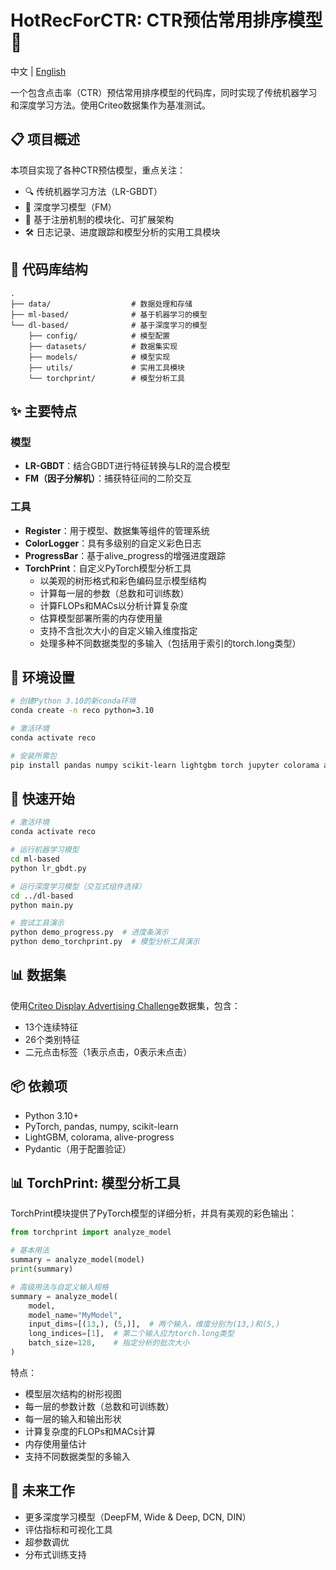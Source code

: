 # HotRecForCTR: CTR预估常用排序模型 🚀

中文 | [English](README.md)

一个包含点击率（CTR）预估常用排序模型的代码库，同时实现了传统机器学习和深度学习方法。使用Criteo数据集作为基准测试。

## 📋 项目概述

本项目实现了各种CTR预估模型，重点关注：
- 🔍 传统机器学习方法（LR-GBDT）
- 🧠 深度学习模型（FM）
- 🧩 基于注册机制的模块化、可扩展架构
- 🛠️ 日志记录、进度跟踪和模型分析的实用工具模块

## 📁 代码库结构

```
.
├── data/                  # 数据处理和存储
├── ml-based/              # 基于机器学习的模型
└── dl-based/              # 基于深度学习的模型
    ├── config/            # 模型配置
    ├── datasets/          # 数据集实现
    ├── models/            # 模型实现
    ├── utils/             # 实用工具模块
    └── torchprint/        # 模型分析工具
```

## ✨ 主要特点

### 模型
- **LR-GBDT**：结合GBDT进行特征转换与LR的混合模型
- **FM（因子分解机）**：捕获特征间的二阶交互

### 工具
- **Register**：用于模型、数据集等组件的管理系统
- **ColorLogger**：具有多级别的自定义彩色日志
- **ProgressBar**：基于alive_progress的增强进度跟踪
- **TorchPrint**：自定义PyTorch模型分析工具
    - 以美观的树形格式和彩色编码显示模型结构
    - 计算每一层的参数（总数和可训练数）
    - 计算FLOPs和MACs以分析计算复杂度
    - 估算模型部署所需的内存使用量
    - 支持不含批次大小的自定义输入维度指定
    - 处理多种不同数据类型的多输入（包括用于索引的torch.long类型）

## 🔧 环境设置

```bash
# 创建Python 3.10的新conda环境
conda create -n reco python=3.10

# 激活环境
conda activate reco

# 安装所需包
pip install pandas numpy scikit-learn lightgbm torch jupyter colorama alive-progress pydantic
```

## 🚀 快速开始

```bash
# 激活环境
conda activate reco

# 运行机器学习模型
cd ml-based
python lr_gbdt.py

# 运行深度学习模型（交互式组件选择）
cd ../dl-based
python main.py

# 尝试工具演示
python demo_progress.py  # 进度条演示
python demo_torchprint.py  # 模型分析工具演示
```

## 📊 数据集

使用[Criteo Display Advertising Challenge](https://www.kaggle.com/c/criteo-display-ad-challenge)数据集，包含：
- 13个连续特征
- 26个类别特征
- 二元点击标签（1表示点击，0表示未点击）

## 📦 依赖项

- Python 3.10+
- PyTorch, pandas, numpy, scikit-learn
- LightGBM, colorama, alive-progress
- Pydantic（用于配置验证）

## 📊 TorchPrint: 模型分析工具

TorchPrint模块提供了PyTorch模型的详细分析，并具有美观的彩色输出：

```python
from torchprint import analyze_model

# 基本用法
summary = analyze_model(model)
print(summary)

# 高级用法与自定义输入规格
summary = analyze_model(
    model,
    model_name="MyModel",
    input_dims=[(13,), (5,)],  # 两个输入，维度分别为(13,)和(5,)
    long_indices=[1],  # 第二个输入应为torch.long类型
    batch_size=128,    # 指定分析的批次大小
)
```

特点：
- 模型层次结构的树形视图
- 每一层的参数计数（总数和可训练数）
- 每一层的输入和输出形状
- 计算复杂度的FLOPs和MACs计算
- 内存使用量估计
- 支持不同数据类型的多输入

## 🔮 未来工作

- 更多深度学习模型（DeepFM, Wide & Deep, DCN, DIN）
- 评估指标和可视化工具
- 超参数调优
- 分布式训练支持
